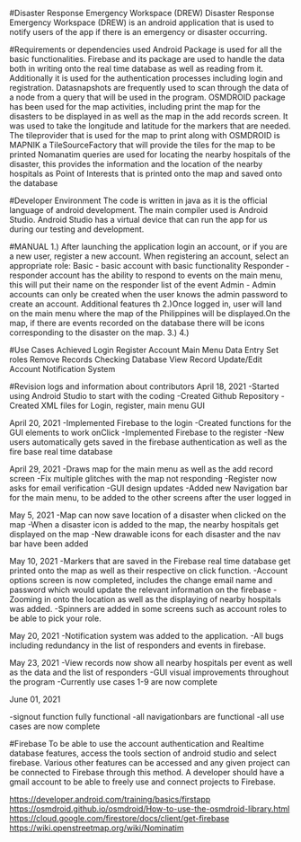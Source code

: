 #Disaster Response Emergency Workspace (DREW)
Disaster Response Emergency Workspace (DREW) is an android application that is used to notify users of the app if there is an emergency or disaster occurring.

#Requirements or dependencies used
Android Package is used for all the basic functionalities.
Firebase and its package are used to handle the data both in writing onto the real time database as well as reading from it. Additionally it is used for the authentication processes including login and registration. Datasnapshots are frequently used to scan through the data of a node from a query that will be used in the program.
OSMDROID package has been used for the map activities, including print the map for the disasters to be displayed in as well as the map in the add records screen. It was used to take the longitude and latitude for the markers that are needed.
The tileprovider that is used for the map to print along with OSMDROID is MAPNIK a TileSourceFactory that will provide the tiles for the map to be printed
Nomanatim queries are used for locating the nearby hospitals of the disaster, this provides the information and the location of the nearby hospitals as Point of Interests that is printed onto the map and saved onto the database

#Developer Environment
The code is written in java as it is the official language of android development. The main compiler used is Android Studio. Android Studio has a virtual device that can run the app for us during our testing and development.


#MANUAL 
1.) After launching the application login an account, or if you are a new user, register a new account.
When registering an account, select an appropriate role:
Basic - basic account with basic functionality
Responder - responder account has the ability to respond to events on the main menu, this will put their name on the responder list of the event
Admin - Admin accounts can only be created when the user knows the admin password to create an account.
        Additional features th
2.)Once logged in, user will land on the main menu where the map of the Philippines will be displayed.On the map, if there are events recorded on the database there will 
  be icons corresponding to the disaster on the map. 
3.)
4.)


#Use Cases Achieved
Login 
Register Account
Main Menu
Data Entry
Set roles
Remove Records
Checking Database
View Record
Update/Edit Account
Notification System


#Revision logs and information about contributors
April 18, 2021
-Started using Android Studio to start with the coding
-Created Github Repository
-Created XML files for Login, register, main menu GUI

April 20, 2021
-Implemented Firebase to the login
-Created functions for the GUI elements to work onClick
-Implemented Firebase to the register
-New users automatically gets saved in the firebase authentication as well as the fire base real time database

April 29, 2021
-Draws map for the main menu as well as the add record screen
-Fix multiple glitches with the map not responding
-Register now asks for email verification
-GUI design updates 
-Added new Navigation bar for the main menu, to be added to the other screens after the user logged in

May 5, 2021
-Map can now save location of a disaster when clicked on the map
-When a disaster icon is added to the map, the nearby hospitals get displayed on the map
-New drawable icons for each disaster and the nav bar have been added

May 10, 2021
-Markers that are saved in the Firebase real time database get printed onto the map as well as their respective on click function.
-Account options screen is now completed, includes the change email name and password which would update the relevant information on the firebase
-Zooming in onto the location as well as the displaying of nearby hospitals was added.
-Spinners are added in some screens such as account roles to be able to pick your role.
 
May 20, 2021
-Notification system was added to the application.
-All bugs including redundancy in the list of responders and events in firebase.

May 23, 2021
-View records now show all nearby hospitals per event as well as the data and the list of responders
-GUI visual improvements throughout the program 
-Currently use cases 1-9 are now complete

June 01, 2021

-signout function fully functional
-all navigationbars are functional 
-all use cases are now complete

#Firebase
To be able to use the account authentication and Realtime database features, access the tools section of android studio and select firebase. Various other features can be accessed and any given project can be connected to Firebase through this method. A developer should have a gmail account to be able to freely use and connect projects to Firebase.


https://developer.android.com/training/basics/firstapp
https://osmdroid.github.io/osmdroid/How-to-use-the-osmdroid-library.html
https://cloud.google.com/firestore/docs/client/get-firebase
https://wiki.openstreetmap.org/wiki/Nominatim
